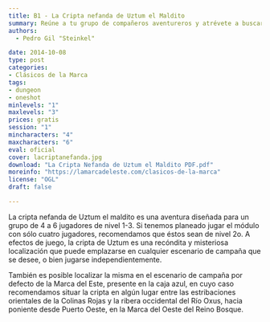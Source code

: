 ```yaml
---
title: B1 - La Cripta nefanda de Uztum el Maldito
summary: Reúne a tu grupo de compañeros aventureros y atrévete a buscar la mítica cripta de Uztum, allende las Colinas Rojas, más allá de Reino Bosque y la Marca del Este, para descubrir sus secretos y maravillas de antaño. ¿Podrás sobrevevivir para ver otro día?
authors:
  - Pedro Gil "Steinkel"

date: 2014-10-08
type: post
categories:
- Clásicos de la Marca
tags:
- dungeon
- oneshot
minlevels: "1"
maxlevels: "3"
prices: gratis
session: "1"
mincharacters: "4"
maxcharacters: "6"
eval: oficial
cover: lacriptanefanda.jpg
download: "La Cripta Nefanda de Uztum el Maldito PDF.pdf"
moreinfo: "https://lamarcadeleste.com/clasicos-de-la-marca"
license: "OGL"
draft: false

---
```


La cripta nefanda de Uztum el maldito es una aventura diseñada para un grupo de 4 a 6 jugadores de nivel 1-3. Si tenemos planeado jugar el módulo con sólo cuatro jugadores, recomendamos que éstos sean de nivel 2o. A efectos de juego, la cripta de Uztum es una recóndita y misteriosa localización que puede emplazarse en cualquier escenario de campaña que se desee, o bien jugarse independientemente.

También es posible localizar la misma en el escenario de campaña por defecto de la Marca del Este, presente en la caja azul, en cuyo caso recomendamos situar la cripta en algún lugar entre las estribaciones orientales de la Colinas Rojas y la ribera occidental del Río Oxus, hacia poniente desde Puerto Oeste, en la Marca del Oeste del Reino Bosque.
